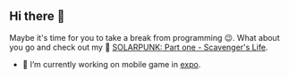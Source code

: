 ## Hi there 👋

Maybe it's time for you to take a break from programming 😉. What about you go and check out my 📖 [SOLARPUNK: Part one - Scavenger's Life](https://ko-fi.com/s/cc281093ab). 

- 🔭 I’m currently working on mobile game in [expo](https://expo.dev/).
